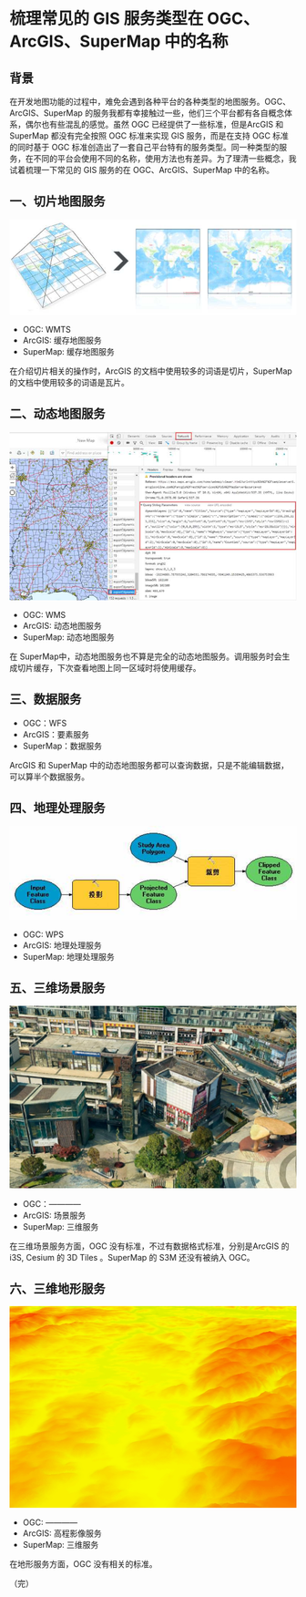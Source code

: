# 梳理常见的 GIS 服务类型在 OGC、ArcGIS、SuperMap 中的名称

## 背景

在开发地图功能的过程中，难免会遇到各种平台的各种类型的地图服务。OGC、ArcGIS、SuperMap 的服务我都有幸接触过一些，他们三个平台都有各自概念体系，偶尔也有些混乱的感觉。虽然 OGC 已经提供了一些标准，但是ArcGIS 和 SuperMap 都没有完全按照 OGC 标准来实现 GIS 服务，而是在支持 OGC 标准的同时基于 OGC 标准创造出了一套自己平台特有的服务类型。同一种类型的服务，在不同的平台会使用不同的名称，使用方法也有差异。为了理清一些概念，我试着梳理一下常见的 GIS 服务的在 OGC、ArcGIS、SuperMap 中的名称。

## 一、切片地图服务

![切片地图](../assets/images/tile-map.jpg)

- OGC: WMTS
- ArcGIS: 缓存地图服务
- SuperMap: 缓存地图服务

在介绍切片相关的操作时，ArcGIS 的文档中使用较多的词语是切片，SuperMap 的文档中使用较多的词语是瓦片。

## 二、动态地图服务

![动态地图](../assets/images/dynamic-map.jpg)

- OGC: WMS
- ArcGIS: 动态地图服务
- SuperMap: 动态地图服务

在 SuperMap中，动态地图服务也不算是完全的动态地图服务。调用服务时会生成切片缓存，下次查看地图上同一区域时将使用缓存。

## 三、数据服务


- OGC：WFS
- ArcGIS：要素服务
- SuperMap：数据服务

ArcGIS 和 SuperMap 中的动态地图服务都可以查询数据，只是不能编辑数据，可以算半个数据服务。

## 四、地理处理服务

![地理处理服务](../assets/images/gp.jpg)

- OGC: WPS
- ArcGIS: 地理处理服务
- SuperMap: 地理处理服务

## 五、三维场景服务

![三维场景服务](../assets/images/scene.jpg)

- OGC：————
- ArcGIS: 场景服务
- SuperMap: 三维服务

在三维场景服务方面，OGC 没有标准，不过有数据格式标准，分别是ArcGIS 的 i3S, Cesium 的 3D Tiles 。SuperMap 的 S3M 还没有被纳入 OGC。

## 六、三维地形服务

![三维地形服务](../assets/images/terrain.jpg)

- OGC: ————
- ArcGIS: 高程影像服务
- SuperMap: 三维服务

在地形服务方面，OGC 没有相关的标准。

（完）